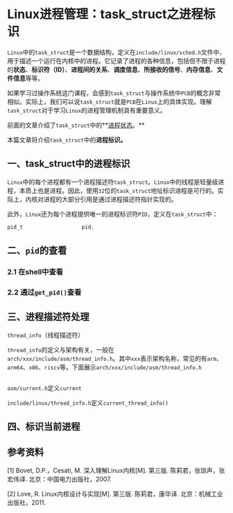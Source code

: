 # Linux进程管理：task_struct之进程标识

`Linux`中的`task_struct`是一个数据结构，定义在`include/linux/sched.h`文件中，用于描述一个运行在内核中的进程。它记录了进程的各种信息，包括但不限于进程的**状态**、**标识符（ID）**、**进程间的关系**、**调度信息**、**所接收的信号**、**内存信息**、**文件信息**等等。

如果学习过操作系统这门课程，会感到`task_struct`与操作系统中`PCB`的概念非常相似。实际上，我们可以说`task_struct`就是`PCB`在`Linux`上的具体实现。理解`task_struct`对于学习`Linux`的进程管理机制具有重要意义。

前面的文章介绍了`task_struct`中的**[进程状态](http://mp.weixin.qq.com/s?__biz=Mzk0NTU0MTE5NA==&mid=2247483661&idx=1&sn=76977f61d1784eb72b36a60be109c909&chksm=c3129828f465113e90a43d31da109ea958fb2eb9ddba0bc9a9074d02f7f69d23051b5a9e6f80&scene=21#wechat_redirect)。**

本篇文章将介绍`task_struct`中的**进程标识。**

## 一、task_struct中的进程标识

`Linux`中的每个进程都有一个进程描述符`task_struct`。`Linux`中的线程是轻量级进程，本质上也是进程。因此，使用`32`位的`task_struct`地址标识进程是可行的。实际上，内核对进程的大部分引用是通过进程描述符指针实现的。

此外，`Linux`还为每个进程提供唯一的进程标识符`PID`，定义在`task_struct`中：

```c
pid_t					pid;
```



## 二、`pid`的查看

### 2.1 在shell中查看



### 2.2 通过`get_pid()`查看



## 三、进程描述符处理

`thread_info`（线程描述符）

`thread_info`的定义与架构有关，一般在`arch/xxx/include/asm/thread_info.h`。其中`xxx`表示架构名称，常见的有`arm`、`arm64`、`x86`、`riscv`等。下面展示`arch/xxx/include/asm/thread_info.h`

```

```

`asm/current.h`定义`current`



`include/linux/thread_info.h`定义`current_thread_info()`



## 四、标识当前进程



## 参考资料

[1] Bovet, D.P.，Cesati, M. 深入理解Linux内核[M]. 第三版. 陈莉君，张琼声，张宏伟译. 北京：中国电力出版社，2007.

[2] Love, R. Linux内核设计与实现[M]. 第三版. 陈莉君，康华译. 北京：机械工业出版社，2011. 
